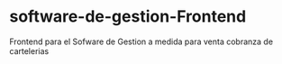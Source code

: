 # software-de-gestion-Frontend
Frontend para el Sofware de Gestion a medida para venta cobranza de cartelerias
